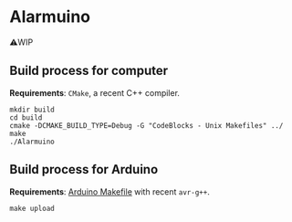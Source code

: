 # Alarmuino

⚠️WIP

## Build process for computer

**Requirements**: `CMake`, a recent C++ compiler.

```
mkdir build
cd build
cmake -DCMAKE_BUILD_TYPE=Debug -G "CodeBlocks - Unix Makefiles" ../
make
./Alarmuino
```

## Build process for Arduino

**Requirements**: [Arduino Makefile](https://github.com/sudar/Arduino-Makefile#requirements) with recent `avr-g++`.

```
make upload
```
